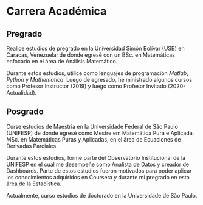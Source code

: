 # Carrera Académica

## Pregrado

Realice estudios de pregrado en la Universidad Simón Bolívar (USB) en Caracas, Venezuela; de donde egresé con un BSc. en Matemáticas enfocado 
en el área de Análisis Matemático.

Durante estos estudios, utilice como lenguajes de programación *Matlab*, *Python* y *Mathematica*. Luego de egresado, he ministrado algunos cursos como Profesor 
Instructor (2019) y luego como Profesor Invitado (2020-Actualidad).

## Posgrado

Curse estudios de Maestria en la Universidade Federal de São Paulo (UNIFESP) de donde egresé como Mestre em Matemática Pura e Aplicada, MSc. en Matemáticas 
Puras y Aplicadas, en el área de Ecuaciones de Derivadas Parciales.

Durante estos estudios, forme parte del Observatorio Institucional de la UNIFESP en el cual me desempeñe como Analista de Datos y creador de Dashboards. 
Parte de estos estudios fueron motivados para poder aplicar los conocimientos adquiridos en Coursera y durante mi pregrado en esta área de la Estadística.

Actualmente, curso estudios de doctorado en la Universidade de São Paulo.
